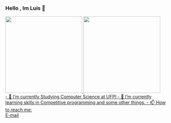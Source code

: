 ### Hello , Im Luis  👋


<div>
  <a href="https://github.com/emerymoriconi">
  <img height="240cm" src="https://github-readme-stats.vercel.app/api?username=LuisEnilton&show_icons=true"/>
  <img height="240cm" src="https://github-readme-stats.vercel.app/api/top-langs/?username=LuisEnilton&layout=donut&langs_count=4&hide=cmake"/>
</div>
- 🔭 I’m currently Studying  Computer Science at UFPI
- 🌱 I’m currently learning skills in Competitive programming and some other things. 
- 📫 How to reach me:<div> <a href ="luis.enilton@ufpi.edu.br " >E-mail </div>


